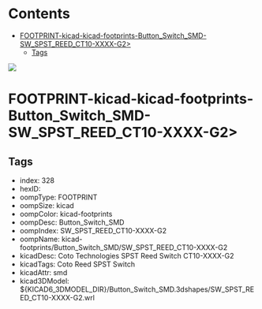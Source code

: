 



Contents
========

* [FOOTPRINT-kicad-kicad-footprints-Button_Switch_SMD-SW_SPST_REED_CT10-XXXX-G2>](#footprint-kicad-kicad-footprints-button_switch_smd-sw_spst_reed_ct10-xxxx-g2)
	* [Tags](#tags)
  
![][im]
# FOOTPRINT-kicad-kicad-footprints-Button_Switch_SMD-SW_SPST_REED_CT10-XXXX-G2>

## Tags

- index: 328
- hexID: 
- oompType: FOOTPRINT
- oompSize: kicad
- oompColor: kicad-footprints
- oompDesc: Button_Switch_SMD
- oompIndex: SW_SPST_REED_CT10-XXXX-G2
- oompName: kicad-footprints/Button_Switch_SMD/SW_SPST_REED_CT10-XXXX-G2
- kicadDesc: Coto Technologies SPST Reed Switch CT10-XXXX-G2
- kicadTags: Coto Reed SPST Switch
- kicadAttr: smd
- kicad3DModel: ${KICAD6_3DMODEL_DIR}/Button_Switch_SMD.3dshapes/SW_SPST_REED_CT10-XXXX-G2.wrl



[im]: image.png
